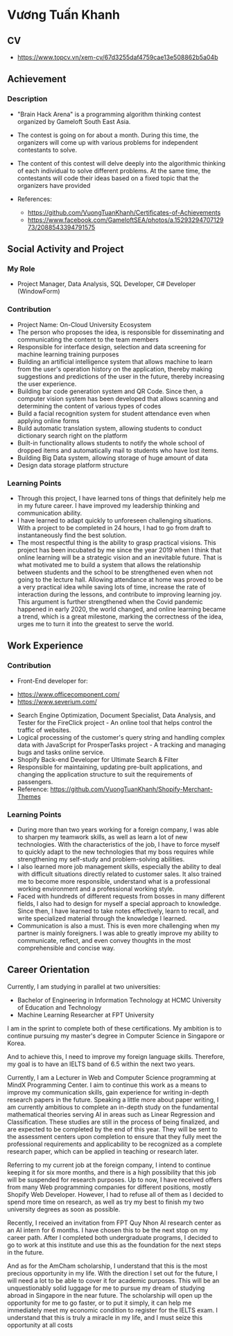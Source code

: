 # Vương Tuấn Khanh

## CV
- https://www.topcv.vn/xem-cv/67d3255daf4759cae13e508862b5a04b

## Achievement

### Description
- "Brain Hack Arena" is a programming algorithm thinking contest organized by Gameloft South East Asia.

- The contest is going on for about a month. During this time, the organizers will come up with various problems for independent contestants to solve.

- The content of this contest will delve deeply into the algorithmic thinking of each individual to solve different problems. At the same time, the contestants will code their ideas based on a fixed topic that the organizers have provided

- References: 
  - https://github.com/VuongTuanKhanh/Certificates-of-Achievements
  - https://www.facebook.com/GameloftSEA/photos/a.1529329470712973/2088543394791575

## Social Activity and Project

### My Role
- Project Manager, Data Analysis, SQL Developer, C# Developer (WindowForm)

### Contribution
- Project Name: On-Cloud University Ecosystem
- The person who proposes the idea, is responsible for disseminating and communicating the content to the team members
- Responsible for interface design, selection and data screening for machine learning training purposes
- Building an artificial intelligence system that allows machine to learn from the user's operation history on the application, thereby making suggestions and predictions of the user in the future, thereby increasing the user experience.
- Building bar code generation system and QR Code. Since then, a computer vision system has been developed that allows scanning and determining the content of various types of codes
- Build a facial recognition system for student attendance even when applying online forms
- Build automatic translation system, allowing students to conduct dictionary search right on the platform
- Built-in functionality allows students to notify the whole school of dropped items and automatically mail to students who have lost items.
- Building Big Data system, allowing storage of huge amount of data
- Design data storage platform structure

### Learning Points
- Through this project, I have learned tons of things that definitely help me in my future career. I have improved my leadership thinking and communication ability.
- I have learned to adapt quickly to unforeseen challenging situations. With a project to be completed in 24 hours, I had to go from draft to instantaneously find the best solution.
- The most respectful thing is the ability to grasp practical visions. This project has been incubated by me since the year 2019 when I think that online learning will be a strategic vision and an inevitable future. That is what motivated me to build a system that allows the relationship between students and the school to be strengthened even when not going to the lecture hall. Allowing attendance at home was proved to be a very practical idea while saving lots of time, increase the rate of interaction during the lessons, and contribute to improving learning joy. This argument is further strengthened when the Covid pandemic happened in early 2020, the world changed, and online learning became a trend, which is a great milestone, marking the correctness of the idea, urges me to turn it into the greatest to serve the world.

## Work Experience

### Contribution
- Front-End developer for:
+ https://www.officecomponent.com/
+ https://www.severium.com/
- Search Engine Optimization, Document Specialist, Data Analysis, and Tester for the FireClick project - An online tool that helps control the traffic of websites.
- Logical processing of the customer's query string and handling complex data with JavaScript for ProsperTasks project - A tracking and managing bugs and tasks online service.
- Shopify Back-end Developer for Ultimate Search & Filter
- Responsible for maintaining, updating pre-built applications, and changing the application structure to suit the requirements of passengers.
- Reference: https://github.com/VuongTuanKhanh/Shopify-Merchant-Themes

### Learning Points
- During more than two years working for a foreign company, I was able to sharpen my teamwork skills, as well as learn a lot of new technologies. With the characteristics of the job, I have to force myself to quickly adapt to the new technologies that my boss requires while strengthening my self-study and problem-solving abilities.
- I also learned more job management skills, especially the ability to deal with difficult situations directly related to customer sales. It also trained me to become more responsible, understand what is a professional working environment and a professional working style.
- Faced with hundreds of different requests from bosses in many different fields, I also had to design for myself a special approach to knowledge. Since then, I have learned to take notes effectively, learn to recall, and write specialized material through the knowledge I learned.
- Communication is also a must. This is even more challenging when my partner is mainly foreigners. I was able to greatly improve my ability to communicate, reflect, and even convey thoughts in the most comprehensible and concise way.

## Career Orientation
Currently, I am studying in parallel at two universities:
- Bachelor of Engineering in Information Technology at HCMC University of Education and Technology
- Machine Learning Researcher at FPT University

I am in the sprint to complete both of these certifications. My ambition is to continue pursuing my master's degree in Computer Science in Singapore or Korea.

And to achieve this, I need to improve my foreign language skills. Therefore, my goal is to have an IELTS band of 6.5 within the next two years.

Currently, I am a Lecturer in Web and Computer Science programming at MindX Programming Center. I aim to continue this work as a means to improve my communication skills, gain experience for writing in-depth research papers in the future. Speaking a little more about paper writing, I am currently ambitious to complete an in-depth study on the fundamental mathematical theories serving AI in areas such as Linear Regression and Classification. These studies are still in the process of being finalized, and are expected to be completed by the end of this year. They will be sent to the assessment centers upon completion to ensure that they fully meet the professional requirements and applicability to be recognized as a complete research paper, which can be applied in teaching or research later.

Referring to my current job at the foreign company, I intend to continue keeping it for six more months, and there is a high possibility that this job will be suspended for research purposes. Up to now, I have received offers from many Web programming companies for different positions, mostly Shopify Web Developer. However, I had to refuse all of them as I decided to spend more time on research, as well as try my best to finish my two university degrees as soon as possible.

Recently, I received an invitation from FPT Quy Nhon AI research center as an AI intern for 6 months. I have chosen this to be the next stop on my career path. After I completed both undergraduate programs, I decided to go to work at this institute and use this as the foundation for the next steps in the future.

And as for the AmCham scholarship, I understand that this is the most precious opportunity in my life. With the direction I set out for the future, I will need a lot to be able to cover it for academic purposes. This will be an unquestionably solid luggage for me to pursue my dream of studying abroad in Singapore in the near future. The scholarship will open up the opportunity for me to go faster, or to put it simply, it can help me immediately meet my economic condition to register for the IELTS exam. I understand that this is truly a miracle in my life, and I must seize this opportunity at all costs
